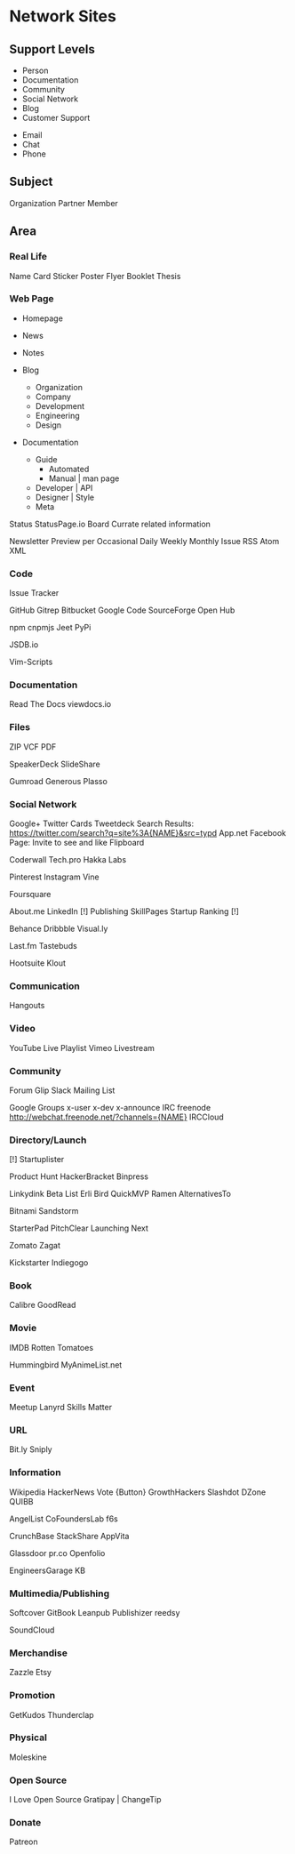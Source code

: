Network Sites
=============

Support Levels
--------------

+ Person
+ Documentation
+ Community
+ Social Network
+ Blog
+ Customer Support
- Email
- Chat
- Phone

Subject
-------

Organization
Partner
Member

Area
----

### Real Life

Name Card
Sticker
Poster
Flyer
Booklet
Thesis

### Web Page

+ Homepage

+ News
+ Notes
+ Blog
  + Organization
  + Company
  + Development
  + Engineering
  + Design
+ Documentation
  + Guide
    + Automated
    + Manual | man page
  + Developer | API
  + Designer | Style
  + Meta

Status
  StatusPage.io
Board
  Currate related information

Newsletter
  Preview per
    Occasional
    Daily
    Weekly
    Monthly
    Issue
RSS
Atom
XML

### Code

Issue Tracker

GitHub
  Gitrep
Bitbucket
Google Code
SourceForge
Open Hub

npm
  cnpmjs
Jeet
PyPi

JSDB.io

Vim-Scripts

### Documentation

Read The Docs
viewdocs.io

### Files

ZIP
VCF
PDF

SpeakerDeck
SlideShare

Gumroad
Generous
Plasso

### Social Network

Google+
Twitter
  Cards
  Tweetdeck
  Search Results: <https://twitter.com/search?q=site%3A{NAME}&src=typd>
App.net
Facebook
  Page: Invite to see and like
Flipboard

Coderwall
Tech.pro
Hakka Labs

Pinterest
Instagram
Vine

Foursquare

About.me
LinkedIn [!]
  Publishing
SkillPages
Startup Ranking [!]

Behance
Dribbble
Visual.ly

Last.fm
Tastebuds

Hootsuite
Klout

### Communication

Hangouts

### Video

YouTube
  Live
  Playlist
Vimeo
Livestream

### Community

Forum
  Glip
  Slack
Mailing List

Google Groups
  x-user
  x-dev
  x-announce
IRC
  freenode
    http://webchat.freenode.net/?channels={NAME}
  IRCCloud

### Directory/Launch

[!] Startuplister

Product Hunt
HackerBracket
Binpress

Linkydink
Beta List
Erli Bird
QuickMVP
Ramen
AlternativesTo

Bitnami
Sandstorm

StarterPad
PitchClear
Launching Next

Zomato
Zagat

Kickstarter
Indiegogo

### Book

Calibre
GoodRead

### Movie

IMDB
Rotten Tomatoes

Hummingbird
MyAnimeList.net

### Event

Meetup
Lanyrd
Skills Matter

### URL

Bit.ly
Sniply

### Information

Wikipedia
HackerNews
  Vote {Button}
GrowthHackers
Slashdot
DZone
QUIBB

AngelList
CoFoundersLab
f6s

CrunchBase
StackShare
AppVita

Glassdoor
pr.co
Openfolio

EngineersGarage KB

### Multimedia/Publishing

Softcover
GitBook
Leanpub
Publishizer
reedsy

SoundCloud

### Merchandise

Zazzle
Etsy

### Promotion

GetKudos
Thunderclap

### Physical

Moleskine

### Open Source

I Love Open Source
Gratipay | ChangeTip

### Donate

Patreon


